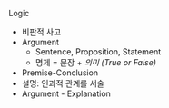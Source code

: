 
Logic

- 비판적 사고
- Argument
	- Sentence, Proposition, Statement
	- 명제 = 문장 + *의미 (True or False)*
- Premise-Conclusion
- 설명: 인과적 관계를 서술
- Argument - Explanation






